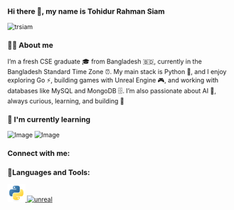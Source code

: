 <h3 align="left">Hi there 👋, my name is Tohidur Rahman Siam</h3>
<p align="left"> <img src="https://komarev.com/ghpvc/?username=trsiam&label=Profile%20views&color=0e75b6&style=flat" alt="trsiam" /> </p>
<h3>🙋‍♂️ About me </h3>
<h10 align="center">I’m a fresh CSE graduate 🎓 from Bangladesh 🇧🇩, currently in the Bangladesh Standard Time Zone ⏰. My main stack is Python 🐍, and I enjoy exploring Go ⚡, building games with Unreal Engine 🎮, and working with databases like MySQL and MongoDB 🗄️. I’m also passionate about AI 🤖, always curious, learning, and building 🚀</h10>
<h3>🌴 I'm currently learning</h3>
<img width="120" height="120" alt="Image" src="https://github.com/user-attachments/assets/4be8e827-acb8-45e8-be12-5d3e2fdb040f" />
<img width="120" height="120" alt="Image" src="https://github.com/user-attachments/assets/739704ce-5fff-4097-acd4-a89e0657ef74" />
<h3 align="left">Connect with me:</h3>
<p align="left">
</p>

<h3 align="left">🔨Languages and Tools:</h3>
<p align="left"> <a href="https://www.python.org" target="_blank" rel="noreferrer"> <img src="https://raw.githubusercontent.com/devicons/devicon/master/icons/python/python-original.svg" alt="python" width="40" height="40"/> </a> <a href="https://unrealengine.com/" target="_blank" rel="noreferrer"> <img src="https://raw.githubusercontent.com/kenangundogan/fontisto/036b7eca71aab1bef8e6a0518f7329f13ed62f6b/icons/svg/brand/unreal-engine.svg" alt="unreal" width="40" height="40"/> </a> </p>
